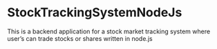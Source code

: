 # StockTrackingSystemNodeJs
This is a backend application for a stock market tracking system where user’s can trade stocks or shares written in node.js
